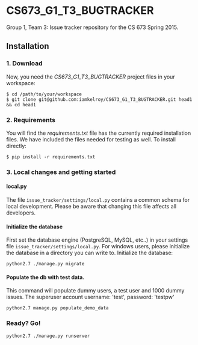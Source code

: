 # CS673_G1_T3_BUGTRACKER
Group 1, Team 3: Issue tracker repository for the CS 673 Spring 2015.

## Installation

### 1. Download
Now, you need the *CS673_G1_T3_BUGTRACKER* project files in your workspace:

    $ cd /path/to/your/workspace
    $ git clone git@github.com:iamkelroy/CS673_G1_T3_BUGTRACKER.git head1 && cd head1

### 2. Requirements
You will find the *requirements.txt* file has the currently required installation files. We have included the files needed for testing as well. 
To install directly:

`$ pip install -r requirements.txt`

### 3. Local changes and getting started

#### local.py
The file `issue_tracker/settings/local.py` contains a common schema for local development. Please be aware that changing this file affects all developers.

#### Initialize the database
First set the database engine (PostgreSQL, MySQL, etc..) in your settings file `issue_tracker/settings/local.py`.  For windows users, please initialize the database in a directory you can write to.  Initialize the database:

`python2.7 ./manage.py migrate`

#### Populate the db with test data.
This command will populate dummy users, a test user and 1000 dummy issues.
The superuser account username: 'test', password: 'testpw'

`python2.7 manage.py populate_demo_data`

### Ready? Go!

`python2.7 ./manage.py runserver`

